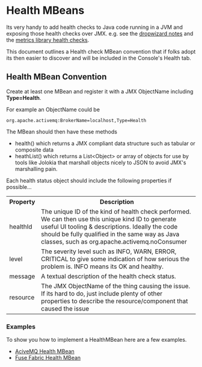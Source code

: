 # Health MBeans

Its very handy to add health checks to Java code running in a JVM and exposing those health checks over JMX. e.g. see the [dropwizard notes](http://dropwizard.codahale.com/getting-started/#creating-a-health-check) and the [metrics library health checks](http://metrics.codahale.com/getting-started/#health-checks).

This document outlines a Health check MBean convention that if folks adopt its then easier to discover and will be included in the Console's Health tab.

## Health MBean Convention

Create at least one MBean and register it with a JMX ObjectName including **Type=Health**.

For example an ObjectName could be

    org.apache.activemq:BrokerName=localhost,Type=Health

The MBean should then have these methods

* health() which returns a JMX compliant data structure such as tabular or composite data
* heathList() which returns a List&lt;Object&gt; or array of objects for use by tools like Jolokia that marshall objects nicely to JSON to avoid JMX's marshalling pain.

Each health status object should include the following properties if possible...

<table class="table">
  <tr>
    <th>Property</th>
    <th>Description</th>
  </tr>
  <tr>
    <td>healthId</td>
    <td>
      The unique ID of the kind of health check performed. We can then use this unique kind ID to generate useful UI tooling & descriptions.
      Ideally the code should be fully qualified in the same way as Java classes, such as org.apache.activemq.noConsumer
    </td>
  </tr>
  <tr>
    <td>
     level
    </td>
    <td>
      The severity level such as INFO, WARN, ERROR, CRITICAL to give some indication of how serious the problem is.
      INFO means its OK and healthy.
    </td>
  </tr>
  <tr>
    <td>
     message
    </td>
    <td>
      A textual description of the health check status.
    </td>
  </tr>
  <tr>
    <td>
    resource
    </td>
    <td>
      The JMX ObjectName of the thing causing the issue.
      If its hard to do, just include plenty of other properties to describe the resource/component that caused the issue
    </td>
  </tr>
</table>

### Examples

To show you how to implement a HealthMBean here are a few examples.

* [AciveMQ Health MBean](https://github.com/apache/activemq/blob/trunk/activemq-broker/src/main/java/org/apache/activemq/broker/jmx/HealthView.java#L52)
* [Fuse Fabric Health MBean](https://github.com/fusesource/fuse/blob/master/fabric/fabric-core/src/main/scala/org/fusesource/fabric/service/HealthCheck.java#L83)

